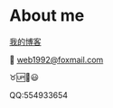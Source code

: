 # About me

[我的博客](http://blog.web1992.cn/ "我的博客")

:email: web1992@foxmail.com

:taurus::up::signal_strength::smiley:

QQ:554933654
